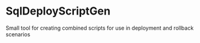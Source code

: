 # SqlDeployScriptGen
Small tool for creating combined scripts for use in deployment and rollback scenarios
